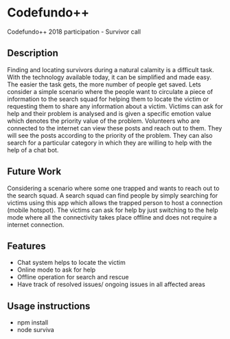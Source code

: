 # Codefundo++
Codefundo++ 2018 participation - Survivor call

## Description
  Finding and locating survivors during a natural calamity is a difficult task. With the technology available today, it can be simplified and made easy. The easier the task gets, the more number of people get saved. Lets consider a simple scenario where the people want to circulate a piece of information to the search squad for helping them to locate the victim or requesting them to share any information about a victim. Victims can ask for help and their problem is analysed and is given a specific emotion value which denotes the priority value of the problem. Volunteers who are connected to the internet can view these posts and reach out to them. They will see the posts according to the priority of the problem. They can also search for a particular category in which they are willing to help with the help of a chat bot.

## Future Work
Considering a scenario where some one trapped and wants to reach out to the search squad. A search squad can find people by simply searching for victims using this app which allows the trapped person to host a connection (mobile hotspot). The victims can ask for help by just switching to the help mode where all the connectivity takes place offline and does not require a internet connection.
  
## Features
- Chat system helps to locate the victim
- Online mode to ask for help
- Offline operation for search and rescue
- Have track of resolved issues/ ongoing issues in all affected areas

## Usage instructions
- npm install
- node surviva

